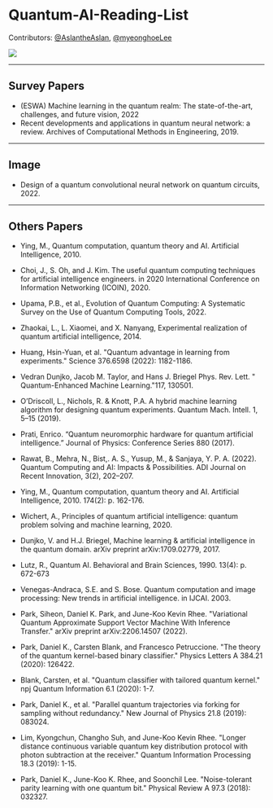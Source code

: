 # Quantum-AI-Reading-List

Contributors: [@AslantheAslan](https://github.com/AslantheAslan), [@myeonghoeLee](https://github.com/myeonghoeLee)

<a href="https://github.com/Namgyu97/Quantum-AI-Reading-List/graphs/contributors">
  <img src="https://contrib.rocks/image?repo=Namgyu97/Quantum-AI-Reading-List" />
</a>

------------------------------------------------------------------------------------
## Survey Papers

* (ESWA) Machine learning in the quantum realm: The state-of-the-art, challenges, and future vision, 2022
* Recent developments and applications in quantum neural network: a review. Archives of Computational Methods in Engineering, 2019.


------------------------------------------------------------------------------------
## Image

* Design of a quantum convolutional neural network on quantum circuits, 2022.

------------------------------------------------------------------------------------
## Others Papers

* Ying, M., Quantum computation, quantum theory and AI. Artificial Intelligence, 2010.
* Choi, J., S. Oh, and J. Kim. The useful quantum computing techniques for artificial intelligence engineers. in 2020 International Conference on Information Networking (ICOIN), 2020.
* Upama, P.B., et al., Evolution of Quantum Computing: A Systematic Survey on the Use of Quantum Computing Tools, 2022.
* Zhaokai, L., L. Xiaomei, and X. Nanyang, Experimental realization of quantum artificial intelligence, 2014.

* Huang, Hsin-Yuan, et al. "Quantum advantage in learning from experiments." Science 376.6598 (2022): 1182-1186.
* Vedran Dunjko, Jacob M. Taylor, and Hans J. Briegel Phys. Rev. Lett. " Quantum-Enhanced Machine Learning."117, 130501.
* O’Driscoll, L., Nichols, R. & Knott, P.A. A hybrid machine learning algorithm for designing quantum experiments. Quantum Mach. Intell. 1, 5–15 (2019).
* Prati, Enrico. “Quantum neuromorphic hardware for quantum artificial intelligence.” Journal of Physics: Conference Series 880 (2017).
* Rawat, B., Mehra, N., Bist,. A. S., Yusup, M., & Sanjaya, Y. P. A. (2022). Quantum Computing and AI: Impacts &amp; Possibilities. ADI Journal on Recent Innovation, 3(2), 202–207.

* Ying, M., Quantum computation, quantum theory and AI. Artificial Intelligence, 2010. 174(2): p. 162-176.
* Wichert, A., Principles of quantum artificial intelligence: quantum problem solving and machine learning, 2020.
* Dunjko, V. and H.J. Briegel, Machine learning & artificial intelligence in the quantum domain. arXiv preprint arXiv:1709.02779, 2017.
* Lutz, R., Quantum AI. Behavioral and Brain Sciences, 1990. 13(4): p. 672-673
* Venegas-Andraca, S.E. and S. Bose. Quantum computation and image processing: New trends in artificial intelligence. in IJCAI. 	2003.

* Park, Siheon, Daniel K. Park, and June-Koo Kevin Rhee. "Variational Quantum Approximate Support Vector Machine With Inference Transfer." arXiv preprint arXiv:2206.14507 (2022).
* Park, Daniel K., Carsten Blank, and Francesco Petruccione. "The theory of the quantum kernel-based binary classifier." Physics Letters A 384.21 (2020): 126422.
* Blank, Carsten, et al. "Quantum classifier with tailored quantum kernel." npj Quantum Information 6.1 (2020): 1-7.
* Park, Daniel K., et al. "Parallel quantum trajectories via forking for sampling without redundancy." New Journal of Physics 21.8 (2019): 083024.
* Lim, Kyongchun, Changho Suh, and June-Koo Kevin Rhee. "Longer distance continuous variable quantum key distribution protocol with photon subtraction at the receiver." Quantum Information Processing 18.3 (2019): 1-15.
* Park, Daniel K., June-Koo K. Rhee, and Soonchil Lee. "Noise-tolerant parity learning with one quantum bit." Physical Review A 97.3 (2018): 032327.
